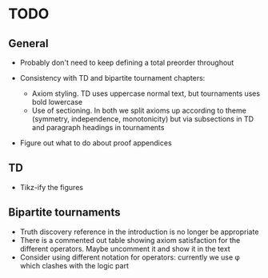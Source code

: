 # TODO

## General

- Probably don't need to keep defining a total preorder throughout

- Consistency with TD and bipartite tournament chapters:
    - Axiom styling. TD uses uppercase normal text, but tournaments uses bold
      lowercase
    - Use of sectioning. In both we split axioms up according to theme
      (symmetry, independence, monotonicity) but via subsections in TD and
      paragraph headings in tournaments

- Figure out what to do about proof appendices

## TD

- Tikz-ify the figures

## Bipartite tournaments

- Truth discovery reference in the introduction is no longer be appropriate
- There is a commented out table showing axiom satisfaction for the different
  operators. Maybe uncomment it and show it in the text
- Consider using different notation for operators: currently we use φ which
  clashes with the logic part
